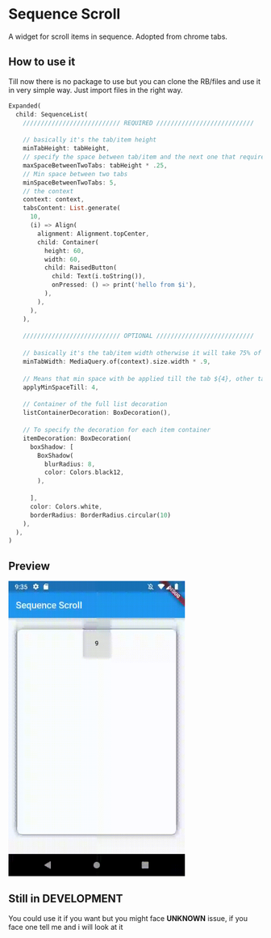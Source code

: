 # Sequence Scroll

A widget for scroll items in sequence.
Adopted from chrome tabs.

## How to use it

Till now there is no package to use but you can clone the RB/files and use it in very simple way.
Just import files in the right way.

```dart
Expanded(
  child: SequenceList(
    /////////////////////////// REQUIRED ///////////////////////////

    // basically it's the tab/item height
    minTabHeight: tabHeight,
    // specify the space between tab/item and the next one that required to start move
    maxSpaceBetweenTwoTabs: tabHeight * .25,
    // Min space between two tabs
    minSpaceBetweenTwoTabs: 5,
    // the context
    context: context,
    tabsContent: List.generate(
      10,
      (i) => Align(
        alignment: Alignment.topCenter,
        child: Container(
          height: 60,
          width: 60,
          child: RaisedButton(
            child: Text(i.toString()),
            onPressed: () => print('hello from $i'),
          ),
        ),
      ),
    ),

    /////////////////////////// OPTIONAL ///////////////////////////

    // basically it's the tab/item width otherwise it will take 75% of the view width
    minTabWidth: MediaQuery.of(context).size.width * .9,

    // Means that min space with be applied till the tab ${4}, other tabs with be above each other [max: items length - 1]
    applyMinSpaceTill: 4,

    // Container of the full list decoration
    listContainerDecoration: BoxDecoration(),

    // To specify the decoration for each item container
    itemDecoration: BoxDecoration(
      boxShadow: [
        BoxShadow(
          blurRadius: 8,
          color: Colors.black12,
        ),

      ],
      color: Colors.white,
      borderRadius: BorderRadius.circular(10)
    ),
  ),
)
```

## Preview

<img src="./sequenceScroll.gif" alt="Sequance Scroll Preview" width="350">

## Still in **DEVELOPMENT**

You could use it if you want but you might face **UNKNOWN** issue,
if you face one tell me and i will look at it
